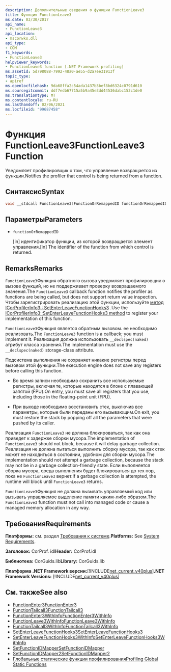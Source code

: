 ```yaml
---
description: Дополнительные сведения о функции FunctionLeave3
title: Функция FunctionLeave3
ms.date: 03/30/2017
api_name:
- FunctionLeave3
api_location:
- mscorwks.dll
api_type:
- COM
f1_keywords:
- FunctionLeave3
helpviewer_keywords:
- FunctionLeave3 function [.NET Framework profiling]
ms.assetid: 5d798088-7992-48a0-ae55-d2a7ee31913f
topic_type:
- apiref
ms.openlocfilehash: 9da68ffa2c54ada1437b3bef8bd6324c0791d610
ms.sourcegitcommit: ddf7edb67715a5b9a45e3dd44536dabc153c1de0
ms.translationtype: MT
ms.contentlocale: ru-RU
ms.lasthandoff: 02/06/2021
ms.locfileid: "99687458"
---
```

# <a name="functionleave3-function"></a><span data-ttu-id="a08cf-103">Функция FunctionLeave3</span><span class="sxs-lookup"><span data-stu-id="a08cf-103">FunctionLeave3 Function</span></span>

<span data-ttu-id="a08cf-104">Уведомляет профилировщик о том, что управление возвращается из функции.</span><span class="sxs-lookup"><span data-stu-id="a08cf-104">Notifies the profiler that control is being returned from a function.</span></span>  
  
## <a name="syntax"></a><span data-ttu-id="a08cf-105">Синтаксис</span><span class="sxs-lookup"><span data-stu-id="a08cf-105">Syntax</span></span>  
  
```cpp  
void __stdcall FunctionLeave3(FunctionOrRemappedID functionOrRemappedID);  
```  
  
## <a name="parameters"></a><span data-ttu-id="a08cf-106">Параметры</span><span class="sxs-lookup"><span data-stu-id="a08cf-106">Parameters</span></span>  

- `functionOrRemappedID`

  <span data-ttu-id="a08cf-107">\[in] идентификатор функции, из которой возвращается элемент управления.</span><span class="sxs-lookup"><span data-stu-id="a08cf-107">\[in] The identifier of the function from which control is returned.</span></span>
  
## <a name="remarks"></a><span data-ttu-id="a08cf-108">Remarks</span><span class="sxs-lookup"><span data-stu-id="a08cf-108">Remarks</span></span>  

 <span data-ttu-id="a08cf-109">`FunctionLeave3`Функция обратного вызова уведомляет профилировщик о вызове функций, но не поддерживает проверку возвращаемого значения.</span><span class="sxs-lookup"><span data-stu-id="a08cf-109">The `FunctionLeave3` callback function notifies the profiler as functions are being called, but does not support return value inspection.</span></span> <span data-ttu-id="a08cf-110">Чтобы зарегистрировать реализацию этой функции, используйте [метод ICorProfilerInfo3:: SetEnterLeaveFunctionHooks3](icorprofilerinfo3-setenterleavefunctionhooks3-method.md) .</span><span class="sxs-lookup"><span data-stu-id="a08cf-110">Use the [ICorProfilerInfo3::SetEnterLeaveFunctionHooks3 method](icorprofilerinfo3-setenterleavefunctionhooks3-method.md) to register your implementation of this function.</span></span>  
  
 <span data-ttu-id="a08cf-111">`FunctionLeave3`Функция является обратным вызовом. ее необходимо реализовать.</span><span class="sxs-lookup"><span data-stu-id="a08cf-111">The `FunctionLeave3` function is a callback; you must implement it.</span></span> <span data-ttu-id="a08cf-112">Реализация должна использовать `__declspec(naked)` атрибут класса хранения.</span><span class="sxs-lookup"><span data-stu-id="a08cf-112">The implementation must use the `__declspec(naked)` storage-class attribute.</span></span>  
  
 <span data-ttu-id="a08cf-113">Подсистема выполнения не сохраняет никакие регистры перед вызовом этой функции.</span><span class="sxs-lookup"><span data-stu-id="a08cf-113">The execution engine does not save any registers before calling this function.</span></span>  
  
- <span data-ttu-id="a08cf-114">Во время записи необходимо сохранить все используемые регистры, включая те, которые находятся в блоке с плавающей запятой (FPU).</span><span class="sxs-lookup"><span data-stu-id="a08cf-114">On entry, you must save all registers that you use, including those in the floating-point unit (FPU).</span></span>  
  
- <span data-ttu-id="a08cf-115">При выходе необходимо восстановить стек, выключив все параметры, которые были переданы его вызывающим.</span><span class="sxs-lookup"><span data-stu-id="a08cf-115">On exit, you must restore the stack by popping off all the parameters that were pushed by its caller.</span></span>  
  
 <span data-ttu-id="a08cf-116">Реализация `FunctionLeave3` не должна блокироваться, так как она приведет к задержке сборки мусора.</span><span class="sxs-lookup"><span data-stu-id="a08cf-116">The implementation of `FunctionLeave3` should not block, because it will delay garbage collection.</span></span> <span data-ttu-id="a08cf-117">Реализация не должна пытаться выполнить сборку мусора, так как стек может не находиться в состоянии, удобном для сборки мусора.</span><span class="sxs-lookup"><span data-stu-id="a08cf-117">The implementation should not attempt a garbage collection, because the stack may not be in a garbage collection-friendly state.</span></span> <span data-ttu-id="a08cf-118">Если выполняется сборка мусора, среда выполнения будет блокироваться до тех пор, пока не `FunctionLeave3` вернет.</span><span class="sxs-lookup"><span data-stu-id="a08cf-118">If a garbage collection is attempted, the runtime will block until `FunctionLeave3` returns.</span></span>  
  
 <span data-ttu-id="a08cf-119">`FunctionLeave3`Функция не должна вызывать управляемый код или вызывать управляемое выделение памяти каким-либо образом.</span><span class="sxs-lookup"><span data-stu-id="a08cf-119">The `FunctionLeave3` function must not call into managed code or cause a managed memory allocation in any way.</span></span>  
  
## <a name="requirements"></a><span data-ttu-id="a08cf-120">Требования</span><span class="sxs-lookup"><span data-stu-id="a08cf-120">Requirements</span></span>  

 <span data-ttu-id="a08cf-121">**Платформы:** см. раздел [Требования к системе](../../get-started/system-requirements.md).</span><span class="sxs-lookup"><span data-stu-id="a08cf-121">**Platforms:** See [System Requirements](../../get-started/system-requirements.md).</span></span>  
  
 <span data-ttu-id="a08cf-122">**Заголовок:** CorProf. idl</span><span class="sxs-lookup"><span data-stu-id="a08cf-122">**Header:** CorProf.idl</span></span>  
  
 <span data-ttu-id="a08cf-123">**Библиотека:** CorGuids.lib</span><span class="sxs-lookup"><span data-stu-id="a08cf-123">**Library:** CorGuids.lib</span></span>  
  
 <span data-ttu-id="a08cf-124">**Платформа .NET Framework версии:**[!INCLUDE[net_current_v40plus](../../../../includes/net-current-v40plus-md.md)]</span><span class="sxs-lookup"><span data-stu-id="a08cf-124">**.NET Framework Versions:** [!INCLUDE[net_current_v40plus](../../../../includes/net-current-v40plus-md.md)]</span></span>  
  
## <a name="see-also"></a><span data-ttu-id="a08cf-125">См. также</span><span class="sxs-lookup"><span data-stu-id="a08cf-125">See also</span></span>

- [<span data-ttu-id="a08cf-126">FunctionEnter3</span><span class="sxs-lookup"><span data-stu-id="a08cf-126">FunctionEnter3</span></span>](functionenter3-function.md)
- [<span data-ttu-id="a08cf-127">FunctionTailcall3</span><span class="sxs-lookup"><span data-stu-id="a08cf-127">FunctionTailcall3</span></span>](functiontailcall3-function.md)
- [<span data-ttu-id="a08cf-128">FunctionEnter3WithInfo</span><span class="sxs-lookup"><span data-stu-id="a08cf-128">FunctionEnter3WithInfo</span></span>](functiontailcall3-function.md)
- [<span data-ttu-id="a08cf-129">FunctionLeave3WithInfo</span><span class="sxs-lookup"><span data-stu-id="a08cf-129">FunctionLeave3WithInfo</span></span>](functionleave3withinfo-function.md)
- [<span data-ttu-id="a08cf-130">FunctionTailcall3WithInfo</span><span class="sxs-lookup"><span data-stu-id="a08cf-130">FunctionTailcall3WithInfo</span></span>](functiontailcall3withinfo-function.md)
- [<span data-ttu-id="a08cf-131">SetEnterLeaveFunctionHooks3</span><span class="sxs-lookup"><span data-stu-id="a08cf-131">SetEnterLeaveFunctionHooks3</span></span>](icorprofilerinfo3-setenterleavefunctionhooks3-method.md)
- [<span data-ttu-id="a08cf-132">SetEnterLeaveFunctionHooks3WithInfo</span><span class="sxs-lookup"><span data-stu-id="a08cf-132">SetEnterLeaveFunctionHooks3WithInfo</span></span>](icorprofilerinfo3-setenterleavefunctionhooks3withinfo-method.md)
- [<span data-ttu-id="a08cf-133">SetFunctionIDMapper</span><span class="sxs-lookup"><span data-stu-id="a08cf-133">SetFunctionIDMapper</span></span>](icorprofilerinfo-setfunctionidmapper-method.md)
- [<span data-ttu-id="a08cf-134">SetFunctionIDMapper2</span><span class="sxs-lookup"><span data-stu-id="a08cf-134">SetFunctionIDMapper2</span></span>](icorprofilerinfo3-setfunctionidmapper2-method.md)
- [<span data-ttu-id="a08cf-135">Глобальные статические функции профилирования</span><span class="sxs-lookup"><span data-stu-id="a08cf-135">Profiling Global Static Functions</span></span>](profiling-global-static-functions.md)
